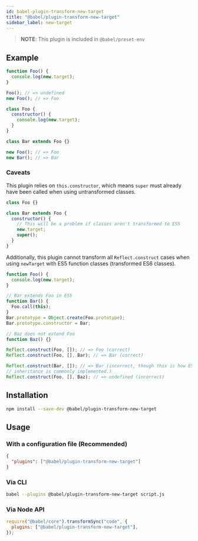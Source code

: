 ```yaml
---
id: babel-plugin-transform-new-target
title: "@babel/plugin-transform-new-target"
sidebar_label: new-target
---
```


> **NOTE**: This plugin is included in `@babel/preset-env`

## Example

```js title="JavaScript"
function Foo() {
  console.log(new.target);
}

Foo(); // => undefined
new Foo(); // => Foo
```

```js title="JavaScript"
class Foo {
  constructor() {
    console.log(new.target);
  }
}

class Bar extends Foo {}

new Foo(); // => Foo
new Bar(); // => Bar
```

### Caveats

This plugin relies on `this.constructor`, which means `super` must
already have been called when using untransformed classes.

```js title="JavaScript"
class Foo {}

class Bar extends Foo {
  constructor() {
    // This will be a problem if classes aren't transformed to ES5
    new.target;
    super();
  }
}
```

Additionally, this plugin cannot transform all `Reflect.construct` cases
when using `newTarget` with ES5 function classes (transformed ES6 classes).

```js title="JavaScript"
function Foo() {
  console.log(new.target);
}

// Bar extends Foo in ES5
function Bar() {
  Foo.call(this);
}
Bar.prototype = Object.create(Foo.prototype);
Bar.prototype.constructor = Bar;

// Baz does not extend Foo
function Baz() {}

Reflect.construct(Foo, []); // => Foo (correct)
Reflect.construct(Foo, [], Bar); // => Bar (correct)

Reflect.construct(Bar, []); // => Bar (incorrect, though this is how ES5
// inheritance is commonly implemented.)
Reflect.construct(Foo, [], Baz); // => undefined (incorrect)
```

## Installation

```sh title="Shell"
npm install --save-dev @babel/plugin-transform-new-target
```

## Usage

### With a configuration file (Recommended)

```json title="babel.config.json"
{
  "plugins": ["@babel/plugin-transform-new-target"]
}
```

### Via CLI

```sh title="Shell"
babel --plugins @babel/plugin-transform-new-target script.js
```

### Via Node API

```js title="JavaScript"
require("@babel/core").transformSync("code", {
  plugins: ["@babel/plugin-transform-new-target"],
});
```
